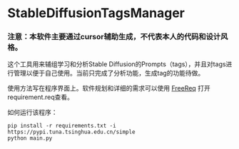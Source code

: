 # StableDiffusionTagsManager

### 注意：本软件主要通过cursor辅助生成，不代表本人的代码和设计风格。

这个工具用来辅组学习和分析Stable Diffusion的Prompts（tags），并且对tags进行管理以便于自己使用。当前只完成了分析功能，生成tag的功能待做。

使用方法写在程序界面上。软件规划和详细的需求可以使用 [FreeReq](https://github.com/SleepySoft/FreeReq) 打开requirement.req查看。

如何运行该程序：

```
pip install -r requirements.txt -i https://pypi.tuna.tsinghua.edu.cn/simple
python main.py
```
